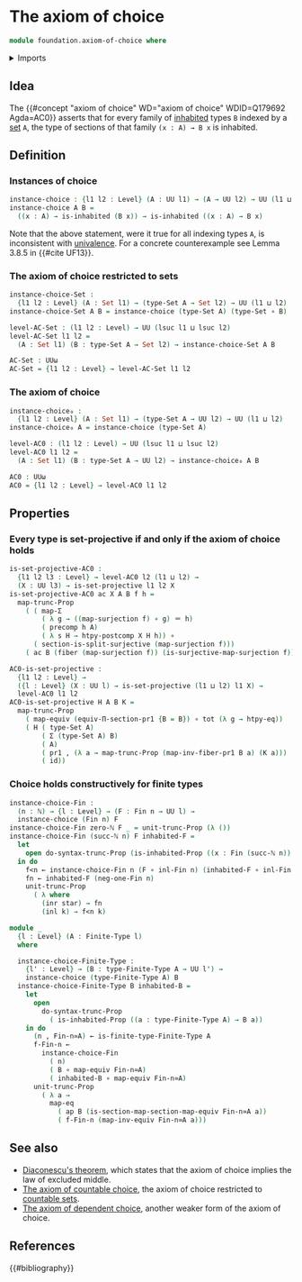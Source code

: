 # The axiom of choice

```agda
module foundation.axiom-of-choice where
```

<details><summary>Imports</summary>

```agda
open import elementary-number-theory.natural-numbers

open import foundation.dependent-pair-types
open import foundation.function-extensionality
open import foundation.functoriality-propositional-truncation
open import foundation.inhabited-types
open import foundation.postcomposition-functions
open import foundation.action-on-identifications-functions
open import foundation.projective-types
open import foundation.propositional-truncations
open import foundation.sections
open import foundation.unit-type
open import foundation.coproduct-types
open import foundation.split-surjective-maps
open import foundation.surjective-maps
open import foundation.universe-levels
open import foundation.univalence

open import foundation-core.equivalences
open import foundation-core.fibers-of-maps
open import foundation-core.function-types
open import foundation-core.functoriality-dependent-pair-types
open import foundation-core.identity-types
open import foundation-core.precomposition-functions
open import foundation-core.sets

open import univalent-combinatorics.standard-finite-types
open import univalent-combinatorics.finite-types
open import univalent-combinatorics.counting
```

</details>

## Idea

The {{#concept "axiom of choice" WD="axiom of choice" WDID=Q179692 Agda=AC0}}
asserts that for every family of [inhabited](foundation.inhabited-types.md)
types `B` indexed by a [set](foundation-core.sets.md) `A`, the type of sections
of that family `(x : A) → B x` is inhabited.

## Definition

### Instances of choice

```agda
instance-choice : {l1 l2 : Level} (A : UU l1) → (A → UU l2) → UU (l1 ⊔ l2)
instance-choice A B =
  ((x : A) → is-inhabited (B x)) → is-inhabited ((x : A) → B x)
```

Note that the above statement, were it true for all indexing types `A`, is
inconsistent with [univalence](foundation.univalence.md). For a concrete
counterexample see Lemma 3.8.5 in {{#cite UF13}}.

### The axiom of choice restricted to sets

```agda
instance-choice-Set :
  {l1 l2 : Level} (A : Set l1) → (type-Set A → Set l2) → UU (l1 ⊔ l2)
instance-choice-Set A B = instance-choice (type-Set A) (type-Set ∘ B)

level-AC-Set : (l1 l2 : Level) → UU (lsuc l1 ⊔ lsuc l2)
level-AC-Set l1 l2 =
  (A : Set l1) (B : type-Set A → Set l2) → instance-choice-Set A B

AC-Set : UUω
AC-Set = {l1 l2 : Level} → level-AC-Set l1 l2
```

### The axiom of choice

```agda
instance-choice₀ :
  {l1 l2 : Level} (A : Set l1) → (type-Set A → UU l2) → UU (l1 ⊔ l2)
instance-choice₀ A = instance-choice (type-Set A)

level-AC0 : (l1 l2 : Level) → UU (lsuc l1 ⊔ lsuc l2)
level-AC0 l1 l2 =
  (A : Set l1) (B : type-Set A → UU l2) → instance-choice₀ A B

AC0 : UUω
AC0 = {l1 l2 : Level} → level-AC0 l1 l2
```

## Properties

### Every type is set-projective if and only if the axiom of choice holds

```agda
is-set-projective-AC0 :
  {l1 l2 l3 : Level} → level-AC0 l2 (l1 ⊔ l2) →
  (X : UU l3) → is-set-projective l1 l2 X
is-set-projective-AC0 ac X A B f h =
  map-trunc-Prop
    ( ( map-Σ
        ( λ g → ((map-surjection f) ∘ g) ＝ h)
        ( precomp h A)
        ( λ s H → htpy-postcomp X H h)) ∘
      ( section-is-split-surjective (map-surjection f)))
    ( ac B (fiber (map-surjection f)) (is-surjective-map-surjection f))

AC0-is-set-projective :
  {l1 l2 : Level} →
  ({l : Level} (X : UU l) → is-set-projective (l1 ⊔ l2) l1 X) →
  level-AC0 l1 l2
AC0-is-set-projective H A B K =
  map-trunc-Prop
    ( map-equiv (equiv-Π-section-pr1 {B = B}) ∘ tot (λ g → htpy-eq))
    ( H ( type-Set A)
        ( Σ (type-Set A) B)
        ( A)
        ( pr1 , (λ a → map-trunc-Prop (map-inv-fiber-pr1 B a) (K a)))
        ( id))
```

### Choice holds constructively for finite types

```agda
instance-choice-Fin :
  (n : ℕ) → {l : Level} → (F : Fin n → UU l) →
  instance-choice (Fin n) F
instance-choice-Fin zero-ℕ F _ = unit-trunc-Prop (λ ())
instance-choice-Fin (succ-ℕ n) F inhabited-F =
  let
    open do-syntax-trunc-Prop (is-inhabited-Prop ((x : Fin (succ-ℕ n)) → F x))
  in do
    f<n ← instance-choice-Fin n (F ∘ inl-Fin n) (inhabited-F ∘ inl-Fin n)
    fn ← inhabited-F (neg-one-Fin n)
    unit-trunc-Prop
      ( λ where
        (inr star) → fn
        (inl k) → f<n k)

module _
  {l : Level} (A : Finite-Type l)
  where

  instance-choice-Finite-Type :
    {l' : Level} → (B : type-Finite-Type A → UU l') →
    instance-choice (type-Finite-Type A) B
  instance-choice-Finite-Type B inhabited-B =
    let
      open
        do-syntax-trunc-Prop
          ( is-inhabited-Prop ((a : type-Finite-Type A) → B a))
    in do
      (n , Fin-n≃A) ← is-finite-type-Finite-Type A
      f-Fin-n ←
        instance-choice-Fin
          ( n)
          ( B ∘ map-equiv Fin-n≃A)
          ( inhabited-B ∘ map-equiv Fin-n≃A)
      unit-trunc-Prop
        ( λ a →
          map-eq
            ( ap B (is-section-map-section-map-equiv Fin-n≃A a))
            ( f-Fin-n (map-inv-equiv Fin-n≃A a)))
```

## See also

- [Diaconescu's theorem](foundation.diaconescus-theorem.md), which states that
  the axiom of choice implies the law of excluded middle.
- [The axiom of countable choice](foundation.axiom-of-countable-choice.md), the
  axiom of choice restricted to [countable sets](set-theory.countable-sets.md).
- [The axiom of dependent choice](foundation.axiom-of-dependent-choice.md),
  another weaker form of the axiom of choice.

## References

{{#bibliography}}
